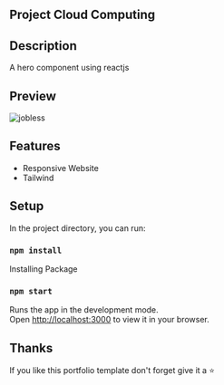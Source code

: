 
## Project Cloud Computing 
## Description
A hero component using reactjs


## Preview
![jobless](https://user-images.githubusercontent.com/34765525/231215799-f57413ca-f4a0-4de6-ae6d-33419d621836.JPG)

## Features
* Responsive Website
* Tailwind

## Setup
In the project directory, you can run:
### `npm install`
Installing Package

### `npm start`
Runs the app in the development mode.\
Open [http://localhost:3000](http://localhost:3000) to view it in your browser.

## Thanks
If you like this portfolio template don't forget give it a ⭐
